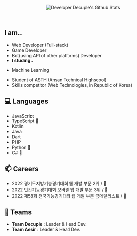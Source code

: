 

<div align="center">
 
  
![Developer Decuple's Github Stats](https://github-readme-stats.vercel.app/api?username=playerdecuple&show_icons=true&title_color=f44&icon_color=f44)
  
  <br>
  
</div>


## I am..
 * Web Developer (Full-stack)
 * Game Developer
 * Bot(using API of other platforms) Developer
 * **I studing..**
  - Machine Learning
 * Student of ASTH (Ansan Technical Highscool)
 * Skills competitor (Web Technologies, in Republic of Korea)


## 💻 Languages

* JavaScript
* TypeScript 🌱
* Kotlin
* Java
* Dart
* PHP
* Python 🌱
* C# 🌱


## 📫 Careers
* 2022 경기도지방기능경기대회 웹 개발 부문 2위 / 🥈
* 2022 민간기능경기대회 모바일 앱 개발 부문 3위 / 🥉
* 2022 제58회 전국기능경기대회 웹 개발 부문 금메달리스트 / 🥇


## 👯 Teams
* **Team Decuple** : Leader & Head Dev.
* **Team Aesir** : Leader & Head Dev.




<!--
**playerdecuple/playerdecuple** is a ✨ _special_ ✨ repository because its `README.md` (this file) appears on your GitHub profile.

Here are some ideas to get you started:

- 🔭 I’m currently working on ...
- 🌱 I’m currently learning ...
- 👯 I’m looking to collaborate on ...
- 🤔 I’m looking for help with ...
- 💬 Ask me about ...
- 📫 How to reach me: ...
- 😄 Pronouns: ...
- ⚡ Fun fact: ...
-->

